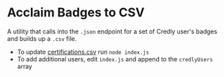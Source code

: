 # Acclaim Badges to CSV

A utility that calls into the `.json` endpoint for a set of Credly user's badges and builds up a `.csv` file.

* To update [certifications.csv](certifications.csv) run `node index.js`
* To add additional users, edit `index.js` and append to the `credlyUsers` array
